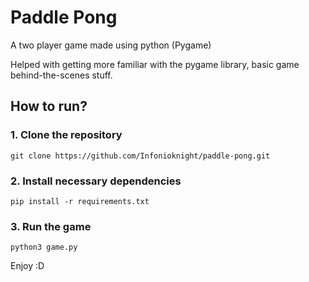 # Paddle Pong
A two player game made using python (Pygame)

Helped with getting more familiar with the pygame library,  basic game behind-the-scenes stuff.

## How to run?
### 1. Clone the repository
```
git clone https://github.com/Infonioknight/paddle-pong.git
```

### 2. Install necessary dependencies
```
pip install -r requirements.txt
```

### 3. Run the game
```
python3 game.py
```

Enjoy :D